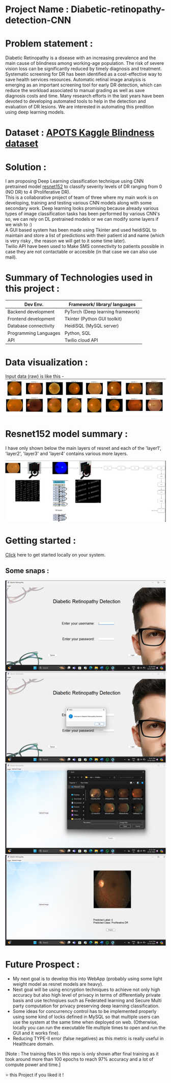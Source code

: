 # Project Name : Diabetic-retinopathy-detection-CNN
  

# Problem statement :    
Diabetic Retinopathy is a disease with an increasing prevalence and the main cause of blindness among working-age population. The risk of severe vision loss can be significantly reduced by timely diagnosis and treatment. Systematic screening for DR has been identified as a cost-effective way to save health services resources. Automatic retinal image analysis is emerging as an important screening tool for early DR detection, which can reduce the workload associated to manual grading as well as save diagnosis costs and time. Many research efforts in the last years have been devoted to developing automated tools to help in the detection and evaluation of DR lesions.
We are interested in automating this predition using deep learning models.

# Dataset : [APOTS Kaggle Blindness dataset](https://www.kaggle.com/c/aptos2019-blindness-detection)      

# Solution :   
I am proposing Deep Learning classification technique using CNN pretrained model [resnet152](https://github.com/DhanushGowdaM/Diabetic-retinopathy-detection-CNN/blob/main/Resnet152.ipynb) to classify severity levels of DR ranging from 0 (NO DR) to 4 (Proliferative DR).   
This is a collaborative project of team of three where my main work is on developing, training and testing various CNN models along with some secondary work.
Deep learning looks promising because already various types of image classification tasks has been performed by various CNN's so, we can rely on DL pretrained models or we can modify some layers if we wish to :)    
A GUI based system has been made using Tkinter and used heidiSQL to maintain and store a list of predictions with their patient id and name (which is very risky , the reason we will get to it some time later).   
Twilio API have been used to Make SMS connectivity to patients possible in case they are not contactable or accesible (in that case we can also use mail).       

# Summary of Technologies used in this project :       
| Dev Env. | Framework/ library/ languages |
| ------------- | ------------- |
| Backend development  | PyTorch (Deep learning framework) |
| Frontend development | Tkinter (Python GUI toolkit) |
| Database connectivity | HeidiSQL (MySQL server) |
| Programming Languages | Python, SQL |
| API | Twilio cloud API|      

# Data visualization :     
Input data (raw) is like this -     
![visual1](https://github.com/DhanushGowdaM/Diabetic-retinopathy-detection-CNN/blob/main/GUI%20model%20images/Screenshot%202025-09-05%20092455.png)

# Resnet152 model summary :     
I have only shown below the main layers of resnet and each of the 'layer1', 'layer2', 'layer3' and 'layer4' contains various more layers.      

![mat](https://github.com/DhanushGowdaM/Diabetic-retinopathy-detection-CNN/blob/main/GUI%20model%20images/Screenshot%202025-09-05%20093843.png)      


# Getting started :       
[Click](https://github.com/DhanushGowdaM/Diabetic-retinopathy-detection-CNN/blob/main/GetStarted.md) here to get started locally on your system.

## Some snaps :     
![images/gui1.JPG](https://github.com/DhanushGowdaM/Diabetic-retinopathy-detection-CNN/blob/main/GUI%20model%20images/Screenshot%20(38).png)
![images/gui2.JPG](https://github.com/DhanushGowdaM/Diabetic-retinopathy-detection-CNN/blob/main/GUI%20model%20images/Screenshot%20(39).png)
![images/gui3.JPG](https://github.com/DhanushGowdaM/Diabetic-retinopathy-detection-CNN/blob/main/GUI%20model%20images/Screenshot%20(40).png)
![images/sms.JPG](https://github.com/DhanushGowdaM/Diabetic-retinopathy-detection-CNN/blob/main/GUI%20model%20images/Screenshot%20(41).png)

 
 # Future Prospect :    
 * My next goal is to develop this into WebApp (probably using some light weight model as resnet models are heavy).   
 * Next goal will be using encryption techniques to achieve not only high accuracy but also high level of privacy in terms of differentially private basis and use technqiues such as Federated learning and Secure Multi party computation for privacy preserving deep learning classification.
 * Some ideas for concurrency control has to be implemented properly using some kind of locks defined in MySQL so that multiple users can use the system at the same time when deployed on web.
 (Otherwise, locally you can run the executable file multiple times to open and run the GUI and it works fine).      
 * Reducing TYPE-II error (false negatives) as this metric is really useful in Healthcare domain.   

[Note : The training files in this repo is only shown after final training as it took around more than 100 epochs to reach 97% accuracy and a lot of compute power and time.]     


⭐️ this Project if you liked it !
